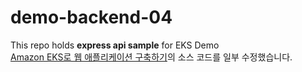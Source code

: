 # demo-backend-04

This repo holds **express api sample** for EKS Demo  
[Amazon EKS로 웹 애플리케이션 구축하기](https://aws-eks-web-application.workshop.aws/)의 소스 코드를 일부 수정했습니다.